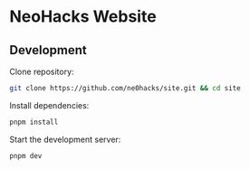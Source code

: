 # NeoHacks Website

## Development

Clone repository:

```sh
git clone https://github.com/ne0hacks/site.git && cd site
```

Install dependencies:

```sh
pnpm install
```

Start the development server:

```sh
pnpm dev
```
